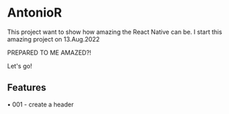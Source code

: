 # AntonioR
This project want to show how amazing the React Native can be. I start this amazing project on 13.Aug.2022

PREPARED TO ME AMAZED?!

Let's go!

## Features
• 001 - create a header

